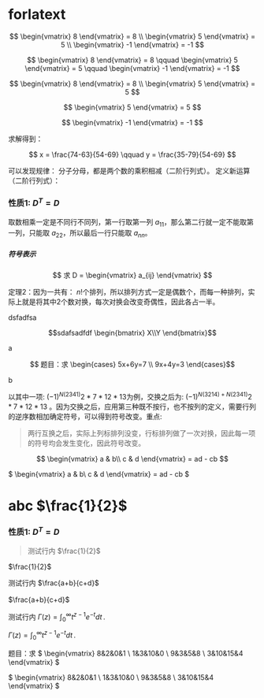 # forlatext

$$
\begin{vmatrix}
8
\end{vmatrix} = 8
\\
\begin{vmatrix}
5
\end{vmatrix} = 5
\\
\begin{vmatrix}
-1
\end{vmatrix} = -1
$$

$$
\begin{vmatrix}
8
\end{vmatrix} = 8 \qquad
\begin{vmatrix}
5
\end{vmatrix} = 5 \qquad
\begin{vmatrix}
-1
\end{vmatrix} = -1
$$

$$
\begin{vmatrix}
8
\end{vmatrix} = 8 \\
\begin{vmatrix}
5
\end{vmatrix} = 5
$$

$$
\begin{vmatrix}
5
\end{vmatrix} = 5
$$

$$
\begin{vmatrix}
-1
\end{vmatrix} = -1
$$

求解得到：

$$ x = \frac{74-63}{54-69} \qquad y = \frac{35-79}{54-69} $$

可以发现规律： 分子分母，都是两个数的乘积相减（二阶行列式）。 定义新运算（二阶行列式）：



### 性质1: $D^T = D$

取数相乘一定是不同行不同列，第一行取第一列 $a_{11}$，那么第二行就一定不能取第一列，只能取 $a_{22}$，所以最后一行只能取 $a_{nn}$。

##### 符号表示

$$
求
D = \begin{vmatrix}
a_{ij}
\end{vmatrix}
$$


定理2：因为一共有： $n!$个排列，所以排列方式一定是偶数个，而每一种排列，实际上就是将其中2个数对换，每次对换会改变奇偶性，因此各占一半。

dsfadfsa
```math
sdafsadfdf
\begin{bmatrix}
X\\Y
\end{bmatrix}
```

a

$$
题目：求
\begin{cases}
5x+6y=7 \\
9x+4y=3
\end{cases}$$

b

以其中一项: $(-1)^{N(2341)}2 * 7 * 12 * 13$为例，交换之后为: $(-1)^{N(3214)+N(2341)}2 * 7 * 12 * 13$ 。因为交换之后，应用第三种既不按行，也不按列的定义，需要行列的逆序数相加确定符号，可以得到符号改变。重点: 
> 两行互换之后，实际上列标排列没变，行标排列做了一次对换，因此每一项的符号均会发生变化，因此符号改变。


$$
\begin{vmatrix}
a & b\\
c & d
\end{vmatrix} = ad - cb
$$

$
\begin{vmatrix}
a & b\\
c & d
\end{vmatrix} = ad - cb
$


# abc $\frac{1}{2}$

### 性质1: $D^T = D$

>测试行内 $\frac{1}{2}$

$\frac{1}{2}$

测试行内 $\frac{a+b}{c+d}$　

$\frac{a+b}{c+d}$　

测试行内 $\Gamma(z) = \int_0^\infty t^{z-1}e^{-t}dt\,.$

$\Gamma(z) = \int_0^\infty t^{z-1}e^{-t}dt\,.$

题目：求 $
\begin{vmatrix}
8&2&0&1 \\
1&3&10&0 \\
9&3&5&8 \\
3&10&15&4
\end{vmatrix}
$


$
\begin{vmatrix}
8&2&0&1 \\
1&3&10&0 \\
9&3&5&8 \\
3&10&15&4
\end{vmatrix}
$
